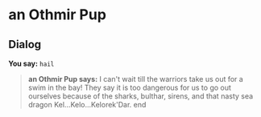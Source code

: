 # an Othmir Pup
## Dialog

**You say:** `hail`



>**an Othmir Pup says:** I can't wait till the warriors take us out for a swim in the bay! They say it is too dangerous for us to go out ourselves because of the sharks, bulthar, sirens, and that nasty sea dragon Kel...Kelo...Kelorek'Dar.
end